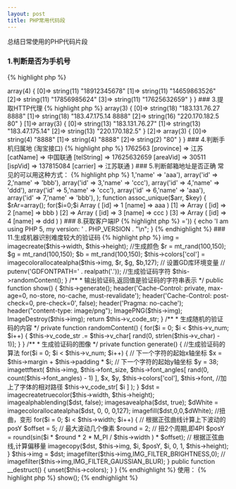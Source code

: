 ```yaml
---
layout: post
title: PHP常用代码段
---
```


总结日常使用的PHP代码片段

### 1.判断是否为手机号

{% highlight php %}
<?php
function check_phone($phone){
    if(preg_match("/^1\d{10}$/",$phone)){
        return true;  //是手机号
    }
    return false;  //不是手机号
}

var_dump(check_phone('15350781443'));

{% endhighlight %}

输出：

	bool(true)

说明：

“^1”表示以1开头

“\d”表示匹配一个数字字符。等价于 [0-9]。 

“{10}”表示匹配10次

“$”	匹配输入字符串的结束位置

第二个数字通常是34578这几个数字,那就可以更精确的去匹配：/^1[34578]\d{9}$/

### 1.1.判断是否是电话或手机号

{% highlight php %}
<?php
function check_phone_mobile($phone)
{
    if (preg_match("/^[0-9+][0-9]*-?[0-9]*[0-9]$/", $phone) && strlen($phone) < 16) {
        return true;  //是电话或手机号
    }
    return false;  //不是电话或手机号
}
var_dump(check_phone_mobile('0512-65896234'));
var_dump(check_phone_mobile('+8614526325986'));
var_dump(check_phone_mobile('x8614526325986'));

{% endhighlight %}

输出：

	bool(true)
	bool(true)
	bool(false)

说明：

支持区号和+国际电话，字符长度16根据需要修改。

### 2.提取手机号

{% highlight php %}
<?php
function get_phone($str){
    if (preg_match_all("/1[34578]\d{9}/", $str, $phone)) {
        return $phone;
    }
    return false;
}

$str = '马路的手机是189123456786号码,小萌马的手机号是14659863526号码,hack member：17856985624,17625632659';

var_dump(get_phone($str));

{% endhighlight %}

输出：

	array(1) {
	  [0]=>
	  array(4) {
	    [0]=>
	    string(11) "18912345678"
	    [1]=>
	    string(11) "14659863526"
	    [2]=>
	    string(11) "17856985624"
	    [3]=>
	    string(11) "17625632659"
	  }
	}

### 3.提取HTTP代理

{% highlight php %}

<?php
function get_http_proxy($str){
    if (preg_match_all("/(\d+\.\d+\.\d+\.\d+)+[^0-9]+(\d+)/",$str,$proxy)) {
        return $proxy;
    }
    return false;
}

$str = '183.131.76.27	8888	浙江温州	高匿	HTTP	193天	不到1分钟
Cn	183.47.175.14	8888	广东广州	高匿	HTTP	18小时	不到1分钟
Cn	220.170.182.5	80	湖南株洲	高匿	HTTP	4天	不到1分钟';

var_dump(get_http_proxy($str));

{% endhighlight %}

输出：

	array(3) {
	  [0]=>
	  array(3) {
	    [0]=>
	    string(18) "183.131.76.27	8888"
	    [1]=>
	    string(18) "183.47.175.14	8888"
	    [2]=>
	    string(16) "220.170.182.5	80"
	  }
	  [1]=>
	  array(3) {
	    [0]=>
	    string(13) "183.131.76.27"
	    [1]=>
	    string(13) "183.47.175.14"
	    [2]=>
	    string(13) "220.170.182.5"
	  }
	  [2]=>
	  array(3) {
	    [0]=>
	    string(4) "8888"
	    [1]=>
	    string(4) "8888"
	    [2]=>
	    string(2) "80"
	  }
	}

### 4.判断手机归属地 (淘宝接口)

{% highlight php %}

<?php
function get_phone_address($phone){
    $str = file_get_contents('https://tcc.taobao.com/cc/json/mobile_tel_segment.htm?tel='.$phone);
    $str = iconv('GBK', 'UTF-8', $str);  //淘宝页面是GBK编码转UTF-8方便处理
    if(preg_match_all("/(\w+):'([^']+)/", $str, $m)) {
        return array_combine($m[1], $m[2]);
    }
    return false;  //没有匹配到
}

print_r(get_phone_address('17625632659'));

{% endhighlight %}

输出：

	Array
	(
	    [mts] => 1762563
	    [province] => 江苏
	    [catName] => 中国联通
	    [telString] => 17625632659
	    [areaVid] => 30511
	    [ispVid] => 137815084
	    [carrier] => 江苏联通
	)

### 5.判断邮箱地址是否正确

常见的可以用这种方式：

{% highlight php %}
<?php
function check_email($email){
    if (filter_var($email, FILTER_VALIDATE_EMAIL)){
        return true;
    }else{
        return false;
    }
}

$email="xman@malu.me";
var_dump(check_email($email));
{% endhighlight %}

输出：

	bool(true)

但这种方式并不严格，比如“xman%@malu.me”加上%特殊字符也能通过，所以我们以正则来精确匹配：

{% highlight php %}
<?php
function check_email($email){
    if (preg_match('/^[_a-z0-9-]+(\.[_a-z0-9-]+)*@[a-z0-9-]+(\.[a-z0-9-]+)*(\.[a-z]{2,3})$/',$email)){
        return true;
    }else{
        return false;
    }
}

$email="xman%@malu.com";
var_dump(check_email($email));
{% endhighlight %}

输出：

	bool(false)

### 6.判断是否是URL

{% highlight php %}
<?php
function check_url($URL){
    if (filter_var($URL, FILTER_VALIDATE_URL)) {
        return true;
    } else {
        return false;
    }
}

$URL = 'http://malu.me';
var_dump(check_url($URL));
{% endhighlight %}

输出：

	bool(true)

以上用系统过滤器来检查，更多过滤参数参考官方文档：[http://php.net/manual/en/filter.constants.php](http://php.net/manual/en/filter.constants.php)

### 7.二维数组去重

一维数组可以用系统函数array_unique()，二维数组如下：

{% highlight php %}
<?php
$arr = array(
    array('id' => 1,'name' => 'aaa'),
    array('id' => 2,'name' => 'bbb'),
    array('id' => 3,'name' => 'ccc'),
    array('id' => 4,'name' => 'ddd'),
    array('id' => 5,'name' => 'ccc'),
    array('id' => 6,'name' => 'aaa'),
    array('id' => 7,'name' => 'bbb'),
);
function assoc_unique($arr, $key)
{
    $rAr=array();
    for($i=0;$i<count($arr);$i++)
    {
        if(!isset($rAr[$arr[$i][$key]]))
        {
            $rAr[$arr[$i][$key]]=$arr[$i];
        }
    }
    return array_values($rAr);
}
$arr = assoc_unique($arr,'name');
print_r($arr);
{% endhighlight %}

输出：

	Array
	(
	    [0] => Array
	        (
	            [id] => 1
	            [name] => aaa
	        )
	    [1] => Array
	        (
	            [id] => 2
	            [name] => bbb
	        )
	    [2] => Array
	        (
	            [id] => 3
	            [name] => ccc
	        )
	    [3] => Array
	        (
	            [id] => 4
	            [name] => ddd
	        )
	)


### 8.获取客户端IP

{% highlight php %}
<?php
function get_client_ip($type = 0)
{
	$type = $type ? 1 : 0;
	static $ip = NULL;
	if ($ip !== NULL) return $ip[$type];
	if (isset($_SERVER['HTTP_X_REAL_IP'])) {//nginx 代理模式下，获取客户端真实IP
		$ip = $_SERVER['HTTP_X_REAL_IP'];
	} elseif (isset($_SERVER['HTTP_CLIENT_IP'])) {//客户端的ip
		$ip = $_SERVER['HTTP_CLIENT_IP'];
	} elseif (isset($_SERVER['HTTP_X_FORWARDED_FOR'])) {//浏览当前页面的用户计算机的网关
		$arr = explode(',', $_SERVER['HTTP_X_FORWARDED_FOR']);
		$pos = array_search('unknown', $arr);
		if (false !== $pos) unset($arr[$pos]);
		$ip = trim($arr[0]);
	} elseif (isset($_SERVER['REMOTE_ADDR'])) {
		$ip = $_SERVER['REMOTE_ADDR'];//浏览当前页面的用户计算机的ip地址
	} else {
		$ip = $_SERVER['REMOTE_ADDR'];
	}
	// IP地址合法验证
	$long = sprintf("%u", ip2long($ip));
	$ip = $long ? array($ip, $long) : array('0.0.0.0', 0);
	return $ip[$type];
}

echo get_client_ip();
echo "\n";
echo get_client_ip(1);
{% endhighlight %}

输出：

	192.168.0.105
	3232235625

其中$type为1时输出IP整形

### 9.获取HTTPS状态

{% highlight php %}
<?php
function is_HTTPS(){
	if(isset($_SERVER['HTTPS']) && $_SERVER['HTTPS'] === 1){  //Apache
		return true;
	}elseif(isset($_SERVER['HTTPS']) && $_SERVER['HTTPS'] === 'on'){ //IIS
		return true;
	}elseif(isset($_SERVER['HTTP_X_FORWARDED_PROTO']) && $_SERVER['HTTP_X_FORWARDED_PROTO'] == 'https'){  //nginx proxy
		return true;
	}elseif(isset($_SERVER['SERVER_PORT']) && $_SERVER['SERVER_PORT'] == 443){ //其他
		return true;
	}
	return false;
}

var_dump(is_HTTPS());
{% endhighlight %}

输出：

	bool(true)

返回true为HTTPS，false为HTTP

### 10.判断php版本是否高于某个版本

首先可以通过以下2种方法获取版本号：

	phpversion();
	PHP_VERSION;

使用version_compare函数判断：

{% highlight php %}
<?php
if (version_compare(PHP_VERSION, '5.0.0', '>=')) {
    echo 'I am using PHP 5, my version: ' . PHP_VERSION . "\n";
}

{% endhighlight %}


### 11.生成机器识别难度较大的验证码

{% highlight php %}
<?php
/*
 * 机器识别难度较大的验证码
 */
class VerifyCode
{
    
    //声明图像大小
    private $width = 100;
    private $height = 46;
    
    //验证码字符有限集
    private $v_char = '1234567890';
    private $v_code_str = '';
    
    //验证码数量
    private $v_num = 4;
    
    // 第i个文字x轴起始位置计算公式： x轴起始坐标 = margin + padding * i
    //文字内外边距
    private $padding = 18;
    private $margin = 6;
    
    //字体大小
    private $font_size = 30;
    
    //字体逆时针旋转的角度
    private $font_angles = array(-5, 5);
    
    //字体名称
    private $font = 'segoesc.ttf';
    
    //图像容器
    private $img;
    
    //颜色容器
    private $colors = array();
    
    
    /**
     * 生成图片验证码主逻辑
     */    
    public function __construct()
    {
        //生成一幅图像
        $this->img = imagecreate($this->width, $this->height);
        
        //生成颜色
        $r = mt_rand(100,150);
        $g = mt_rand(100,150);
        $b = mt_rand(100,150);

        $this->colors['col'] = imagecolorallocatealpha($this->img, $r,  $g,  $b,127);

        // 设置GD库环境变量 
        // putenv('GDFONTPATH=' . realpath('.'));
        
        //生成验证码字符
        $this->randomContent();
    }
    
    /**
     * 输出验证码,返回值是验证码的字符串表示
     */
    public function show()
    {
        $this->generate();
        
        header('Cache-Control: private, max-age=0, no-store, no-cache, must-revalidate');
        header('Cache-Control: post-check=0, pre-check=0', false);
        header('Pragma: no-cache');
        header("content-type: image/png");
        
        ImagePNG($this->img);
        ImageDestroy($this->img);
        
        return $this->v_code_str;
    }
     
    /**
     * 生成随机的验证码的内容
     */
    private function randomContent()
    {
        for($i = 0; $i < $this->v_num; $i++)
        {
            $this->v_code_str .= $this->v_char[ rand(0, strlen($this->v_char) - 1)];
        }
    }
    
    /**
     * 生成验证码的图像
     */
    private function generate()
    {    
        //生成验证码的算法
        for($i = 0; $i < $this->v_num; $i++)
        {
            // 下一个字符的起始x轴坐标
            $x = $this->margin + $this->padding * $i;    
            // 下一个字符的起始y轴坐标
            $y = 38;                     
            
            imagettftext(
                $this->img, 
                $this->font_size, 
                $this->font_angles[ rand(0, count($this->font_angles) - 1) ], 
                $x, $y, 
                $this->colors['col'], 
                $this->font,    //加上了字体的相对路径
                $this->v_code_str[ $i ]
            );
        }
        
        $dst = imagecreatetruecolor($this->width, $this->height);
        imagealphablending($dst, false);
        imagesavealpha($dst, true);
        $dWhite = imagecolorallocatealpha($dst, 0, 0, 0,127);
        imagefill($dst,0,0,$dWhite);
        
        //扭曲，变形
        for($i = 0; $i < $this->width; $i++) 
        {  
            // 根据正弦曲线计算上下波动的posY  
             
            $offset = 5; // 最大波动几个像素  
            $round = 2; // 扭2个周期,即4PI  
            $posY = round(sin($i * $round * 2 * M_PI / $this->width ) * $offset); // 根据正弦曲线,计算偏移量  
  
            imagecopy($dst, $this->img, $i, $posY, $i, 0, 1, $this->height);  
        } 
        
        $this->img = $dst;

        imagefilter($this->img,IMG_FILTER_BRIGHTNESS,0);
        // imagefilter($this->img,IMG_FILTER_GAUSSIAN_BLUR);

    }
    
    public function __destruct()
    {
        unset($this->colors);
    }
}
{% endhighlight %}

使用：

{% highlight php %}
<?php
include_once('VerifyCode.class.php');
$vc = new VerifyCode();
$vc->show();
{% endhighlight %}